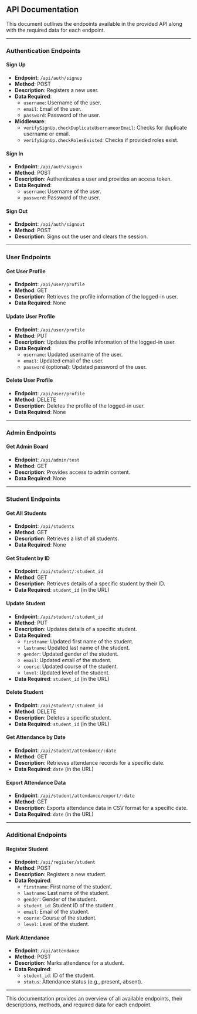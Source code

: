 ## API Documentation

This document outlines the endpoints available in the provided API along with the required data for each endpoint.

---

### Authentication Endpoints

#### Sign Up
- **Endpoint**: `/api/auth/signup`
- **Method**: POST
- **Description**: Registers a new user.
- **Data Required**:
  - `username`: Username of the user.
  - `email`: Email of the user.
  - `password`: Password of the user.
- **Middleware**:
  - `verifySignUp.checkDuplicateUsernameorEmail`: Checks for duplicate username or email.
  - `verifySignUp.checkRolesExisted`: Checks if provided roles exist.

#### Sign In
- **Endpoint**: `/api/auth/signin`
- **Method**: POST
- **Description**: Authenticates a user and provides an access token.
- **Data Required**:
  - `username`: Username of the user.
  - `password`: Password of the user.

#### Sign Out
- **Endpoint**: `/api/auth/signout`
- **Method**: POST
- **Description**: Signs out the user and clears the session.

---

### User Endpoints

#### Get User Profile
- **Endpoint**: `/api/user/profile`
- **Method**: GET
- **Description**: Retrieves the profile information of the logged-in user.
- **Data Required**: None

#### Update User Profile
- **Endpoint**: `/api/user/profile`
- **Method**: PUT
- **Description**: Updates the profile information of the logged-in user.
- **Data Required**:
  - `username`: Updated username of the user.
  - `email`: Updated email of the user.
  - `password` (optional): Updated password of the user.

#### Delete User Profile
- **Endpoint**: `/api/user/profile`
- **Method**: DELETE
- **Description**: Deletes the profile of the logged-in user.
- **Data Required**: None

---

### Admin Endpoints

#### Get Admin Board
- **Endpoint**: `/api/admin/test`
- **Method**: GET
- **Description**: Provides access to admin content.
- **Data Required**: None

---

### Student Endpoints

#### Get All Students
- **Endpoint**: `/api/students`
- **Method**: GET
- **Description**: Retrieves a list of all students.
- **Data Required**: None

#### Get Student by ID
- **Endpoint**: `/api/student/:student_id`
- **Method**: GET
- **Description**: Retrieves details of a specific student by their ID.
- **Data Required**: `student_id` (in the URL)

#### Update Student
- **Endpoint**: `/api/student/:student_id`
- **Method**: PUT
- **Description**: Updates details of a specific student.
- **Data Required**:
  - `firstname`: Updated first name of the student.
  - `lastname`: Updated last name of the student.
  - `gender`: Updated gender of the student.
  - `email`: Updated email of the student.
  - `course`: Updated course of the student.
  - `level`: Updated level of the student.
- **Data Required**: `student_id` (in the URL)

#### Delete Student
- **Endpoint**: `/api/student/:student_id`
- **Method**: DELETE
- **Description**: Deletes a specific student.
- **Data Required**: `student_id` (in the URL)

#### Get Attendance by Date
- **Endpoint**: `/api/student/attendance/:date`
- **Method**: GET
- **Description**: Retrieves attendance records for a specific date.
- **Data Required**: `date` (in the URL)

#### Export Attendance Data
- **Endpoint**: `/api/student/attendance/export/:date`
- **Method**: GET
- **Description**: Exports attendance data in CSV format for a specific date.
- **Data Required**: `date` (in the URL)

---

### Additional Endpoints

#### Register Student
- **Endpoint**: `/api/register/student`
- **Method**: POST
- **Description**: Registers a new student.
- **Data Required**:
  - `firstname`: First name of the student.
  - `lastname`: Last name of the student.
  - `gender`: Gender of the student.
  - `student_id`: Student ID of the student.
  - `email`: Email of the student.
  - `course`: Course of the student.
  - `level`: Level of the student.

#### Mark Attendance
- **Endpoint**: `/api/attendance`
- **Method**: POST
- **Description**: Marks attendance for a student.
- **Data Required**:
  - `student_id`: ID of the student.
  - `status`: Attendance status (e.g., present, absent).

---

This documentation provides an overview of all available endpoints, their descriptions, methods, and required data for each endpoint.

